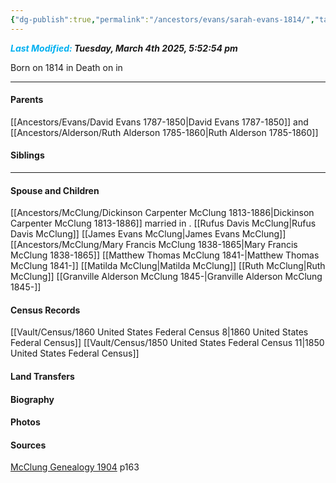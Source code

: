 ```yaml
---
{"dg-publish":true,"permalink":"/ancestors/evans/sarah-evans-1814/","tags":["Sarah-Evans"]}
---
```


***<font color="#00b0f0">Last Modified:</font> Tuesday, March 4th 2025, 5:52:54 pm***

Born on  1814 in <!-- link to place -->
Death on <!-- link to date --> in <!-- link to place -->

---
#### Parents

[[Ancestors/Evans/David Evans 1787-1850\|David Evans 1787-1850]] and [[Ancestors/Alderson/Ruth Alderson 1785-1860\|Ruth Alderson 1785-1860]]
#### Siblings
<!-- Link to sibling -->

---
#### Spouse and Children
[[Ancestors/McClung/Dickinson Carpenter McClung 1813-1886\|Dickinson Carpenter McClung 1813-1886]] married <!-- link to date --> in <!-- link to place -->.
[[Rufus Davis McClung\|Rufus Davis McClung]]
[[James Evans McClung\|James Evans McClung]]
[[Ancestors/McClung/Mary Francis McClung 1838-1865\|Mary Francis McClung 1838-1865]]
[[Matthew Thomas McClung 1841-\|Matthew Thomas McClung 1841-]]
[[Matilda McClung\|Matilda McClung]]
[[Ruth McClung\|Ruth McClung]]
[[Granville Alderson McClung 1845-\|Granville Alderson McClung 1845-]]

#### Census Records
[[Vault/Census/1860 United States Federal Census 8\|1860 United States Federal Census]]
[[Vault/Census/1850 United States Federal Census 11\|1850 United States Federal Census]]
#### Land Transfers

#### Biography

#### Photos

#### Sources
[McClung Genealogy 1904](https://drive.google.com/file/d/0B0oZv34v0ajXUWNUVmVwTUNhZ1E/view?usp=drive_link&resourcekey=0-GGNON3kTqpLoMdz3hRxyPQ) p163
